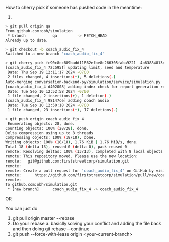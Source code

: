 How to cherry pick if someone has pushed code in the meantime:

1. 
```bash
> git pull origin qa
From github.com:obh/simulation
 * branch            qa         -> FETCH_HEAD
Already up to date.

> git checkout -b coach_audio_fix_4
Switched to a new branch 'coach_audio_fix_4'

> git cherry-pick fc90c8cc889badd11862efbe8c266305faba9221  4b6388481346a3ece2c2fd24c96081d27ee17675 44ce846943fb2ba4847430066d4a62f98f2328bb
[coach_audio_fix_4 72c595f] updating limit, seed and temperature
 Date: Thu Sep 19 12:11:17 2024 -0700
 2 files changed, 4 insertions(+), 5 deletions(-)
Auto-merging conversation-backend-py/simulation/service/simulation.py
[coach_audio_fix_4 d402008] adding index check for report generation request
 Date: Tue Sep 10 12:52:58 2024 -0700
 1 file changed, 2 insertions(+), 1 deletion(-)
[coach_audio_fix_4 98147ce] adding coach audio
 Date: Tue Sep 10 12:50:18 2024 -0700
 1 file changed, 23 insertions(+), 17 deletions(-)

> git push origin coach_audio_fix_4
 Enumerating objects: 28, done.
Counting objects: 100% (28/28), done.
Delta compression using up to 8 threads
Compressing objects: 100% (18/18), done.
Writing objects: 100% (18/18), 1.76 KiB | 1.76 MiB/s, done.
Total 18 (delta 13), reused 0 (delta 0), pack-reused 0
remote: Resolving deltas: 100% (13/13), completed with 8 local objects.
remote: This repository moved. Please use the new location:
remote:   git@github.com:firststreetcorp/simulation.git
remote:
remote: Create a pull request for 'coach_audio_fix_4' on GitHub by visiting:
remote:      https://github.com/firststreetcorp/simulation/pull/new/coach_audio_fix_4
remote:
To github.com:obh/simulation.git
 * [new branch]      coach_audio_fix_4 -> coach_audio_fix_4

```


OR

You can just do 
1. git pull origin master --rebase
2. Do your rebase
   a. basiclly solving your conflict and adding the file back and then doing git rebase --continue
3. git push --force-with-lease origin <your–current-branch>  
